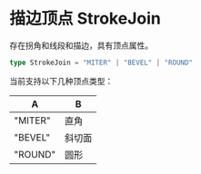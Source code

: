 # 描边顶点 StrokeJoin

存在拐角和线段和描边，具有顶点属性。

```TypeScript
type StrokeJoin = "MITER" | "BEVEL" | "ROUND"
```

当前支持以下几种顶点类型：

| A       | B      |
| ------- | ------ |
| "MITER" | 直角   |
| "BEVEL" | 斜切面 |
| "ROUND" | 圆形   |